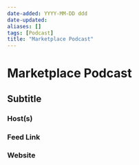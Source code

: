 ```yaml
---
date-added: YYYY-MM-DD ddd
date-updated: 
aliases: []
tags: [Podcast]
title: "Marketplace Podcast"
---
```


# Marketplace Podcast
## Subtitle

### Host(s)

### Feed Link

### Website


